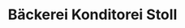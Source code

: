 ---
title: "Bäckerei Konditorei Stoll"
url: /untergruppenbach/baeckerei-konditorei-stoll/
shop: Bäckerei
---